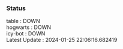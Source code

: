 ### Status


table : DOWN  
hogwarts : DOWN  
icy-bot : DOWN  
Latest Update : 2024-01-25 22:06:16.682419
